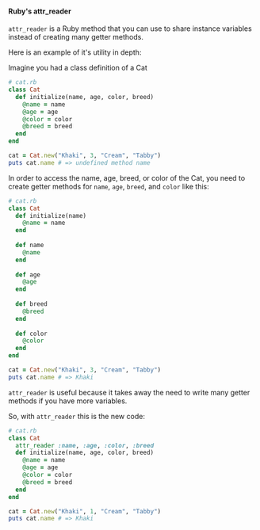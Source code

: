 #### Ruby's attr_reader

`attr_reader` is a Ruby method that you can use to share instance variables instead of creating many getter methods. 

Here is an example of it's utility in depth:

Imagine you had a class definition of a Cat

```Ruby
# cat.rb
class Cat
  def initialize(name, age, color, breed)
    @name = name
    @age = age
    @color = color
    @breed = breed
  end
end

cat = Cat.new("Khaki", 3, "Cream", "Tabby")
puts cat.name # => undefined method name

```

In order to access the name, age, breed, or color of the Cat, you need to create getter methods for `name`, `age`, `breed`, and `color` like this:

```Ruby
# cat.rb
class Cat
  def initialize(name)
    @name = name
  end
   
  def name
    @name
  end
  
  def age
    @age
  end
  
  def breed
    @breed
  end
  
  def color
    @color
  end
end

cat = Cat.new("Khaki", 3, "Cream", "Tabby")
puts cat.name # => Khaki

```

`attr_reader` is useful because it takes away the need to write many getter methods if you have more variables.

So, with `attr_reader` this is the new code:

```Ruby
# cat.rb
class Cat
  attr_reader :name, :age, :color, :breed
  def initialize(name, age, color, breed)
    @name = name
    @age = age
    @color = color
    @breed = breed
  end
end

cat = Cat.new("Khaki", 1, "Cream", "Tabby")
puts cat.name # => Khaki

```
